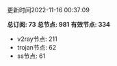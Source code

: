 更新时间2022-11-16 00:37:09

**总订阅: 73**
**总节点: 981**
**有效节点: 334**
- v2ray节点: 211
- trojan节点: 62
- ss节点: 61
